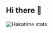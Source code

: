 ## Hi there 👋

<!--
**GlassyBridge/GlassyBridge** is a ✨ _special_ ✨ repository because its `README.md` (this file) appears on your GitHub profile.

Here are some ideas to get you started: -->

<!--
- 🔭 I’m currently working on Summer of Making at hackclub.
- 🌱 I’m currently learning mainly web dev.
- Here is my hackatime stats. -->

![Hakatime stats](https://github-readme-stats.hackclub.dev/api/wakatime?username=11366&api_domain=hackatime.hackclub.com&theme=darcula&custom_title=Hackatime+Stats&layout=compact&cache_seconds=0&langs_count=8)
<!--
- 🤔 I’m looking for help with ...
- 💬 Ask me about ...
- 📫 How to reach me: ...
- 😄 Pronouns: ...
- ⚡ Fun fact: ...
-->
